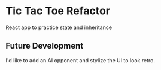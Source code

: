 # Tic Tac Toe Refactor

React app to practice state and inheritance

## Future Development

I'd like to add an AI opponent and stylize the UI to look retro.
